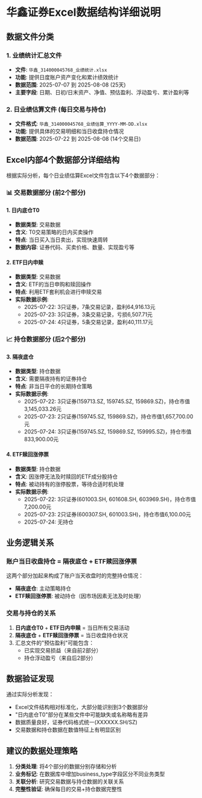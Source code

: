 # 华鑫证券Excel数据结构详细说明

## 数据文件分类

### 1. 业绩统计汇总文件
- **文件**: `华鑫_314000045768_业绩统计.xlsx`
- **功能**: 提供日度账户资产变化和累计绩效统计
- **数据范围**: 2025-07-07 到 2025-08-08 (25天)
- **主要字段**: 日期、日初/日末资产、净值、预估盈利、浮动盈亏、累计盈利等

### 2. 日业绩估算文件 (每日交易与持仓)
- **文件格式**: `华鑫_314000045768_业绩估算_YYYY-MM-DD.xlsx`
- **功能**: 提供具体的交易明细和当日收盘持仓情况
- **数据范围**: 2025-07-22 到 2025-08-08 (14个交易日)

## Excel内部4个数据部分详细结构

根据实际分析，每个日业绩估算Excel文件包含以下4个数据部分：

### 📊 **交易数据部分** (前2个部分)

#### 1. 日内底仓T0
- **数据类型**: 交易数据
- **含义**: T0交易策略的日内买卖操作
- **特点**: 当日买入当日卖出，实现快速周转
- **数据内容**: 证券代码、买卖价格、数量、实现盈亏等

#### 2. ETF日内申赎  
- **数据类型**: 交易数据  
- **含义**: ETF的当日申购和赎回操作
- **特点**: 利用ETF套利机会进行申赎交易
- **实际数据示例**:
  - 2025-07-22: 3只证券，7条交易记录，盈利64,916.13元
  - 2025-07-23: 3只证券，3条交易记录，亏损6,507.71元  
  - 2025-07-24: 4只证券，5条交易记录，盈利40,111.17元

### 📈 **持仓数据部分** (后2个部分)

#### 3. 隔夜底仓
- **数据类型**: 持仓数据
- **含义**: 需要隔夜持有的证券持仓
- **特点**: 非当日平仓的长期持仓策略
- **实际数据示例**:
  - 2025-07-22: 3只证券(159713.SZ, 159745.SZ, 159869.SZ)，持仓市值3,145,033.26元
  - 2025-07-23: 2只证券(159745.SZ, 159869.SZ)，持仓市值1,657,700.00元
  - 2025-07-24: 3只证券(159745.SZ, 159869.SZ, 159995.SZ)，持仓市值833,900.00元

#### 4. ETF赎回涨停票
- **数据类型**: 持仓数据
- **含义**: 因涨停无法及时赎回的ETF成分股持仓  
- **特点**: 被动持有的涨停股票，等待合适时机处理
- **实际数据示例**:
  - 2025-07-22: 3只证券(601003.SH, 601608.SH, 603969.SH)，持仓市值7,200.00元
  - 2025-07-23: 2只证券(600307.SH, 601003.SH)，持仓市值6,100.00元
  - 2025-07-24: 无持仓

## 业务逻辑关系

### 账户当日收盘持仓 = 隔夜底仓 + ETF赎回涨停票

这两个部分加起来构成了账户当天收盘时的完整持仓情况：
- **隔夜底仓**: 主动策略持仓
- **ETF赎回涨停票**: 被动持仓（因市场因素无法及时处理）

### 交易与持仓的关系

1. **日内底仓T0** + **ETF日内申赎** = 当日所有交易活动
2. **隔夜底仓** + **ETF赎回涨停票** = 当日收盘持仓状况
3. 汇总文件的"预估盈利"可能包含：
   - 已实现交易损益（来自前2部分）
   - 持仓浮动盈亏（来自后2部分）

## 数据验证发现

通过实际分析发现：
- Excel文件结构相对标准化，大部分能识别到3个数据部分
- "日内底仓T0"部分在某些文件中可能缺失或名称略有差异
- 数据质量良好，证券代码格式统一(XXXXXX.SH/SZ)
- 交易数据和持仓数据在数值特征上有明显区别

## 建议的数据处理策略

1. **分类处理**: 将4个部分的数据分别存储和分析
2. **业务标记**: 在数据库中增加business_type字段区分不同业务类型
3. **关联分析**: 研究交易数据与持仓数据的关联关系
4. **完整性验证**: 确保每日的交易+持仓数据完整性
